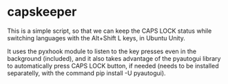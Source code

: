 # capskeeper
This is a simple script, so that we can keep the CAPS LOCK status while switching languages with the Alt+Shift L keys, in Ubuntu Unity.

It uses the pyxhook module to listen to the key presses even in the background (included), and it also takes advantage of the pyautogui library to automatically press CAPS LOCK button, if needed (needs to be installed separatelly, with the command pip install -U pyautogui).
